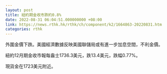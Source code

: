 ```yaml
---
layout: post
title: 紐約期金收市跌約0.8%
date: 2022-08-31 06:04:51.000000000 +08:00
link: https://news.rthk.hk/rthk/ch/component/k2/1664863-20220831.htm
categories: rthk
---
```


外圍金價下跌。美國經濟數據反映美國聯儲局或有進一步加息空間，不利金價。

紐約12月期金收市報每盎士1736.3美元，跌13.4美元，跌幅0.77%。

現貨金在1723美元附近。
